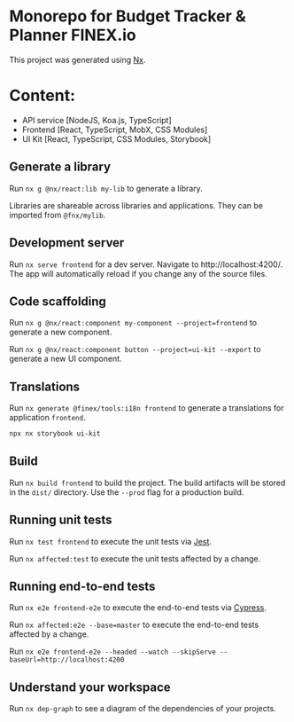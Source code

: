 # Monorepo for Budget Tracker & Planner FINEX.io

This project was generated using [Nx](https://nx.dev).

# Content:

- API service [NodeJS, Koa.js, TypeScript]
- Frontend [React, TypeScript, MobX, CSS Modules]
- UI Kit [React, TypeScript, CSS Modules, Storybook]

## Generate a library

Run `nx g @nx/react:lib my-lib` to generate a library.

Libraries are shareable across libraries and applications. They can be imported from `@fnx/mylib`.

## Development server

Run `nx serve frontend` for a dev server. Navigate to http://localhost:4200/. The app will automatically reload if you
change any of the source files.

## Code scaffolding

Run `nx g @nx/react:component my-component --project=frontend` to generate a new component.

Run `nx g @nx/react:component button --project=ui-kit --export` to generate a new UI component.

## Translations

Run `nx generate @finex/tools:i18n frontend` to generate a translations for application `frontend`.

```bash
npx nx storybook ui-kit
```

## Build

Run `nx build frontend` to build the project. The build artifacts will be stored in the `dist/` directory. Use
the `--prod` flag for a production build.

## Running unit tests

Run `nx test frontend` to execute the unit tests via [Jest](https://jestjs.io).

Run `nx affected:test` to execute the unit tests affected by a change.

## Running end-to-end tests

Run `nx e2e frontend-e2e` to execute the end-to-end tests via [Cypress](https://www.cypress.io).

Run `nx affected:e2e --base=master` to execute the end-to-end tests affected by a change.

Run `nx e2e frontend-e2e --headed --watch --skipServe --baseUrl=http://localhost:4200`

## Understand your workspace

Run `nx dep-graph` to see a diagram of the dependencies of your projects.
